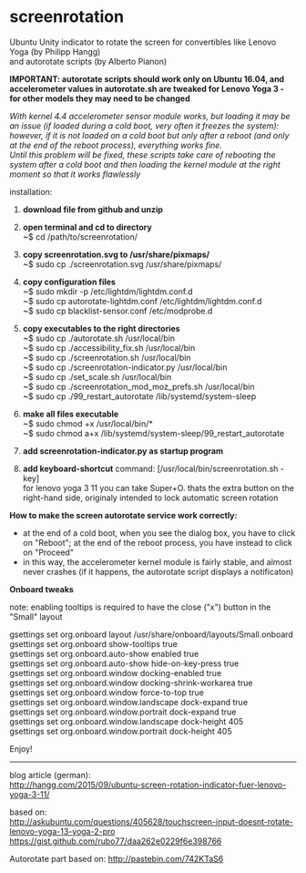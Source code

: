 # screenrotation
Ubuntu Unity indicator to rotate the screen for convertibles like Lenovo Yoga (by Philipp Hangg)  
and autorotate scripts (by Alberto Pianon)

**IMPORTANT: autorotate scripts should work only on Ubuntu 16.04, and accelerometer values in autorotate.sh are tweaked for Lenovo Yoga 3 - for other models they may need to be changed**  

*With kernel 4.4 accelerometer sensor module works, but loading it may be an issue (if loaded during a cold boot, very often it freezes the system): however, if it is not loaded on a cold boot but only after a reboot (and only at the end of the reboot process), everything works fine.  
Until this problem will be fixed, these scripts take care of rebooting the system after a cold boot and then loading the kernel module at the right moment so that it works flawlessly*

installation:

1. **download file from github and unzip**

2. **open terminal and cd to directory**  
~$ cd /path/to/screenrotation/

3. **copy screenrotation.svg to /usr/share/pixmaps/**  
~$ sudo cp ./screenrotation.svg /usr/share/pixmaps/

4. **copy configuration files**  
~$ sudo mkdir -p /etc/lightdm/lightdm.conf.d  
~$ sudo cp autorotate-lightdm.conf /etc/lightdm/lightdm.conf.d  
~$ sudo cp blacklist-sensor.conf /etc/modprobe.d

5. **copy executables to the right directories**  
~$ sudo cp ./autorotate.sh /usr/local/bin  
~$ sudo cp ./accessibility_fix.sh /usr/local/bin  
~$ sudo cp ./screenrotation.sh /usr/local/bin  
~$ sudo cp ./screenrotation-indicator.py /usr/local/bin  
~$ sudo cp ./set_scale.sh /usr/local/bin  
~$ sudo cp ./screenrotation_mod_moz_prefs.sh /usr/local/bin  
~$ sudo cp ./99_restart_autorotate /lib/systemd/system-sleep

6. **make all files executable**  
~$ sudo chmod +x /usr/local/bin/*  
~$ sudo chmod a+x /lib/systemd/system-sleep/99_restart_autorotate

7. **add screenrotation-indicator.py as startup program**

8. **add keyboard-shortcut**  command: [/usr/local/bin/screenrotation.sh -key]  
   for lenovo yoga 3 11 you can take Super+O. thats the extra button on the right-hand side, originaly intended to lock automatic screen rotation


**How to make the screen autorotate service work correctly:**  

* at the end of a cold boot, when you see the dialog box, you have to click on "Reboot"; at the end of the reboot process, you have instead to click on "Proceed"
* in this way, the accelerometer kernel module is fairly stable, and almost never crashes (if it happens, the autorotate script displays a notificaton)

**Onboard tweaks**  
  
note: enabling tooltips is required to have the close ("x") button in the "Small" layout

gsettings set org.onboard layout /usr/share/onboard/layouts/Small.onboard  
gsettings set org.onboard show-tooltips true  
gsettings set org.onboard.auto-show enabled true  
gsettings set org.onboard.auto-show hide-on-key-press true  
gsettings set org.onboard.window docking-enabled true  
gsettings set org.onboard.window docking-shrink-workarea true  
gsettings set org.onboard.window force-to-top true  
gsettings set org.onboard.window.landscape dock-expand true  
gsettings set org.onboard.window.portrait dock-expand true  
gsettings set org.onboard.window.landscape dock-height 405  
gsettings set org.onboard.window.portrait dock-height 405  

Enjoy!
  
---
  
blog article (german):                                                                                          
http://hangg.com/2015/09/ubuntu-screen-rotation-indicator-fuer-lenovo-yoga-3-11/

based on:                                                                                                          
http://askubuntu.com/questions/405628/touchscreen-input-doesnt-rotate-lenovo-yoga-13-yoga-2-pro
https://gist.github.com/rubo77/daa262e0229f6e398766

Autorotate part based on:
http://pastebin.com/742KTaS6



